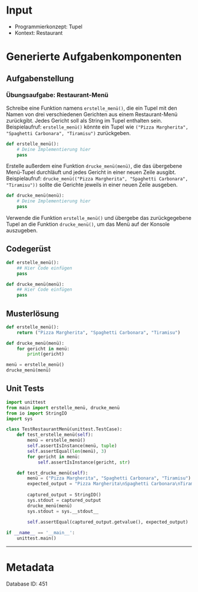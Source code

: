 # Input
- Programmierkonzept: Tupel
- Kontext: Restaurant

# Generierte Aufgabenkomponenten
## Aufgabenstellung
### Übungsaufgabe: Restaurant-Menü

Schreibe eine Funktion namens `erstelle_menü()`, die ein Tupel mit den Namen von drei verschiedenen Gerichten aus einem Restaurant-Menü zurückgibt. Jedes Gericht soll als String im Tupel enthalten sein. Beispielaufruf: `erstelle_menü()` könnte ein Tupel wie `("Pizza Margherita", "Spaghetti Carbonara", "Tiramisu")` zurückgeben.

```python
def erstelle_menü():
    # Deine Implementierung hier
    pass
```

Erstelle außerdem eine Funktion `drucke_menü(menü)`, die das übergebene Menü-Tupel durchläuft und jedes Gericht in einer neuen Zeile ausgibt. Beispielaufruf: `drucke_menü(("Pizza Margherita", "Spaghetti Carbonara", "Tiramisu"))` sollte die Gerichte jeweils in einer neuen Zeile ausgeben.

```python
def drucke_menü(menü):
    # Deine Implementierung hier
    pass
```

Verwende die Funktion `erstelle_menü()` und übergebe das zurückgegebene Tupel an die Funktion `drucke_menü()`, um das Menü auf der Konsole auszugeben.

## Codegerüst
```python
def erstelle_menü():
    ## Hier Code einfügen
    pass

def drucke_menü(menü):
    ## Hier Code einfügen
    pass
```

## Musterlösung
```python
def erstelle_menü():
    return ("Pizza Margherita", "Spaghetti Carbonara", "Tiramisu")

def drucke_menü(menü):
    for gericht in menü:
        print(gericht)

menü = erstelle_menü()
drucke_menü(menü)
```

## Unit Tests
```python
import unittest
from main import erstelle_menü, drucke_menü
from io import StringIO
import sys

class TestRestaurantMenü(unittest.TestCase):
    def test_erstelle_menü(self):
        menü = erstelle_menü()
        self.assertIsInstance(menü, tuple)
        self.assertEqual(len(menü), 3)
        for gericht in menü:
            self.assertIsInstance(gericht, str)

    def test_drucke_menü(self):
        menü = ("Pizza Margherita", "Spaghetti Carbonara", "Tiramisu")
        expected_output = "Pizza Margherita\nSpaghetti Carbonara\nTiramisu\n"
        
        captured_output = StringIO()
        sys.stdout = captured_output
        drucke_menü(menü)
        sys.stdout = sys.__stdout__
        
        self.assertEqual(captured_output.getvalue(), expected_output)

if __name__ == '__main__':
    unittest.main()
```
___
# Metadata
Database ID: 451
